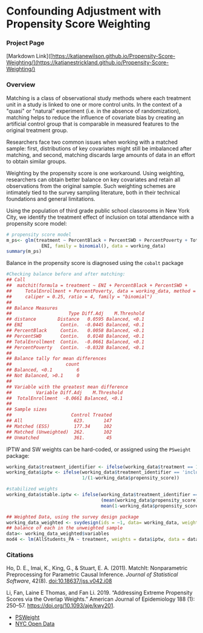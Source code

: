 

# Confounding Adjustment with Propensity Score Weighting


### Project Page

[Markdown Link]([https://katjanewilson.github.io/Propensity-Score-Weighting/](https://katjanestrickland.github.io/Propensity-Score-Weighting/)



### Overview

Matching is a class of observational study methods where each treatment unit in a study is linked to one or more control units. In the context of a "quasi" or "natural" experiment (i.e. in the absence of randomization), matching helps to reduce the influence of covariate bias by creating an artificial control group that is comparable in measured features to the original treatment group.

Researchers face two common issues when working with a matched sample: first, distributions of key covariates might still be imbalanced after matching, and second, matching discards large amounts of data in an effort to obtain similar groups. 

Weighting by the propensity score is one workaround. Using weighting, researchers can obtain better balance on key covariates and retain all observations from the original sample. Such weighting schemes are intimately tied to the survey sampling literature, both in their technical foundations and general limitations.

Using the population of third grade public school classrooms in New York City, we identify the treatment effect of inclusion on total attendance with a propensity score model:

``` r
# propensity score model
m_ps<- glm(treatment ~ PercentBlack + PercentSWD + PercentPoverty + TotalEnrollment +
             ENI, family = binomial(), data = working_data)
summary(m_ps)
```

Balance in the propensity score is diagnosed using the `cobalt` package

``` r
#Checking balance before and after matching:
## Call
##  matchit(formula = treatment ~ ENI + PercentBlack + PercentSWD + 
##     TotalEnrollment + PercentPoverty, data = working_data, method = "nearest", 
##     caliper = 0.25, ratio = 4, family = "binomial")
## 
## Balance Measures
##                     Type Diff.Adj    M.Threshold
## distance        Distance   0.0595 Balanced, <0.1
## ENI              Contin.  -0.0445 Balanced, <0.1
## PercentBlack     Contin.   0.0058 Balanced, <0.1
## PercentSWD       Contin.   0.0148 Balanced, <0.1
## TotalEnrollment  Contin.  -0.0661 Balanced, <0.1
## PercentPoverty   Contin.  -0.0328 Balanced, <0.1
## 
## Balance tally for mean differences
##                    count
## Balanced, <0.1         6
## Not Balanced, >0.1     0
## 
## Variable with the greatest mean difference
##         Variable Diff.Adj    M.Threshold
##  TotalEnrollment  -0.0661 Balanced, <0.1
## 
## Sample sizes
##                      Control Treated
## All                   623.       147
## Matched (ESS)         177.34     102
## Matched (Unweighted)  262.       102
## Unmatched             361.        45
```
IPTW and SW weights can be hard-coded, or assigned using the `PSweight` package:

``` r
working_data$treatment_identifier <- ifelse(working_data$treatment == 1, "inclusion", "non-inclusion")
working_data$iptw <- ifelse(working_data$treatment_identifier == 'inclusion', 1/(working_data$propensity_score),
                            1/(1-working_data$propensity_score))

#stabilized weights
working_data$stable.iptw <- ifelse(working_data$treatment_identifier == 'inclusion',
                                   (mean(working_data$propensity_score))/working_data$propensity_score,
                                   mean(1-working_data$propensity_score)/(1-working_data$propensity_score))

## Weighted Data, using the survey design package
working_data_weighted <- svydesign(ids = ~1, data= working_data, weights= working_data$iptw)
## balance of each in the unweighted sample
data<- working_data_weighted$variables
mod4 <- lm(AllStudents_PA ~ treatment, weights = data$iptw, data = data)
```

### Citations

Ho, D. E., Imai, K., King, G., & Stuart, E. A. (2011). MatchIt:
Nonparametric Preprocessing for Parametric Causal Inference. *Journal of
Statistical Software*, 42(8).
[doi:10.18637/jss.v042.i08](https://doi.org/10.18637/jss.v042.i08)

Li, Fan, Laine E Thomas, and Fan Li. 2019. “Addressing Extreme Propensity Scores via the Overlap Weights.” American Journal of Epidemiology 188 (1): 250–57. https://doi.org/10.1093/aje/kwy201.

* [PSWeight](https://cran.r-project.org/web/packages/PSweight/PSweight.pdf)
* [NYC Open Data](https://opendata.cityofnewyork.us/)

